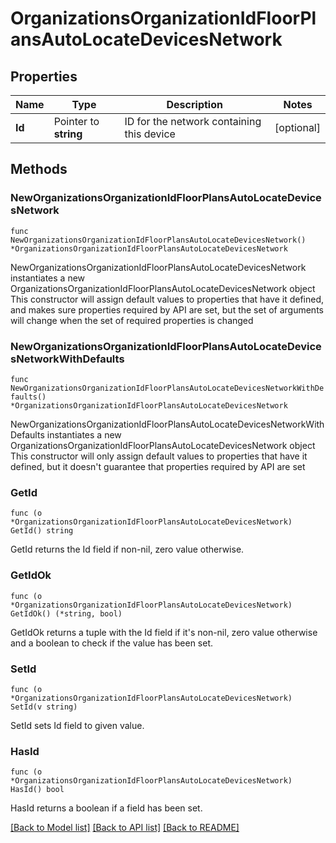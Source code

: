 # OrganizationsOrganizationIdFloorPlansAutoLocateDevicesNetwork

## Properties

Name | Type | Description | Notes
------------ | ------------- | ------------- | -------------
**Id** | Pointer to **string** | ID for the network containing this device | [optional] 

## Methods

### NewOrganizationsOrganizationIdFloorPlansAutoLocateDevicesNetwork

`func NewOrganizationsOrganizationIdFloorPlansAutoLocateDevicesNetwork() *OrganizationsOrganizationIdFloorPlansAutoLocateDevicesNetwork`

NewOrganizationsOrganizationIdFloorPlansAutoLocateDevicesNetwork instantiates a new OrganizationsOrganizationIdFloorPlansAutoLocateDevicesNetwork object
This constructor will assign default values to properties that have it defined,
and makes sure properties required by API are set, but the set of arguments
will change when the set of required properties is changed

### NewOrganizationsOrganizationIdFloorPlansAutoLocateDevicesNetworkWithDefaults

`func NewOrganizationsOrganizationIdFloorPlansAutoLocateDevicesNetworkWithDefaults() *OrganizationsOrganizationIdFloorPlansAutoLocateDevicesNetwork`

NewOrganizationsOrganizationIdFloorPlansAutoLocateDevicesNetworkWithDefaults instantiates a new OrganizationsOrganizationIdFloorPlansAutoLocateDevicesNetwork object
This constructor will only assign default values to properties that have it defined,
but it doesn't guarantee that properties required by API are set

### GetId

`func (o *OrganizationsOrganizationIdFloorPlansAutoLocateDevicesNetwork) GetId() string`

GetId returns the Id field if non-nil, zero value otherwise.

### GetIdOk

`func (o *OrganizationsOrganizationIdFloorPlansAutoLocateDevicesNetwork) GetIdOk() (*string, bool)`

GetIdOk returns a tuple with the Id field if it's non-nil, zero value otherwise
and a boolean to check if the value has been set.

### SetId

`func (o *OrganizationsOrganizationIdFloorPlansAutoLocateDevicesNetwork) SetId(v string)`

SetId sets Id field to given value.

### HasId

`func (o *OrganizationsOrganizationIdFloorPlansAutoLocateDevicesNetwork) HasId() bool`

HasId returns a boolean if a field has been set.


[[Back to Model list]](../README.md#documentation-for-models) [[Back to API list]](../README.md#documentation-for-api-endpoints) [[Back to README]](../README.md)


